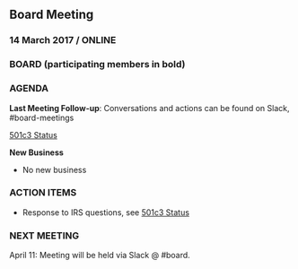 ## Board Meeting
### 14 March 2017 / ONLINE

### BOARD (participating members in bold)

### AGENDA

**Last Meeting Follow-up**: Conversations and actions can be found on Slack, #board-meetings

[501c3 Status](https://waffle.io/citizenlabsgr/community?label=501c3)

**New Business**

- No new business

### ACTION ITEMS

- Response to IRS questions, see [501c3 Status](https://waffle.io/citizenlabsgr/community?label=501c3)


### NEXT MEETING

April 11: Meeting will be held via Slack @ #board.
